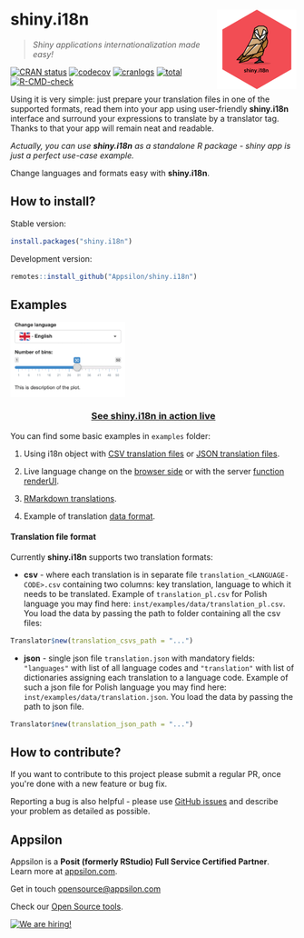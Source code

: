 # shiny.i18n <a href="https://appsilon.github.io/shiny.i18n/"><img src="man/figures/shiny.i18n.png" align="right" alt="shiny.i18n logo" style="height: 140px;"></a>

> _Shiny applications internationalization made easy!_

<!-- badges: start -->
[![CRAN status](https://www.r-pkg.org/badges/version/shiny.i18n)](https://cran.r-project.org/package=shiny.i18n)
[![codecov](https://codecov.io/gh/Appsilon/shiny.i18n/branch/master/graph/badge.svg)](https://codecov.io/gh/Appsilon/shiny.i18n)
[![cranlogs](https://cranlogs.r-pkg.org/badges/shiny.i18n)](https://CRAN.R-project.org/package=shiny.i18n)
[![total](https://cranlogs.r-pkg.org/badges/grand-total/shiny.i18n)](https://CRAN.R-project.org/package=shiny.i18n)
[![R-CMD-check](https://github.com/Appsilon/shiny.i18n/workflows/R-CMD-check/badge.svg)](https://github.com/Appsilon/shiny.i18n/actions/workflows/main.yaml)
<!-- badges: end -->

Using it is very simple: just prepare your translation files in one of the supported formats, read them into your app using user-friendly **shiny.i18n** interface and surround your expressions to translate by a translator tag. Thanks to that your app will remain neat and readable.

*Actually, you can use **shiny.i18n** as a standalone R package - shiny app is just a perfect use-case example.*

Change languages and formats easy with **shiny.i18n**.

## How to install?

Stable version:

```r
install.packages("shiny.i18n")
```

Development version:

```r
remotes::install_github("Appsilon/shiny.i18n")
```

## Examples

<img src="man/figures/demo.gif" align="center" alt="" width="40%" />

<center>
<h3>
<a href="https://connect.appsilon.com/i18n/">See shiny.i18n in action live</a>
</h3>
</center>

You can find some basic examples in `examples` folder:

1) Using i18n object with [CSV translation files](https://github.com/Appsilon/shiny.i18n/blob/master/examples/basic/app_csv.R) or [JSON translation files](https://github.com/Appsilon/shiny.i18n/blob/master/examples/basic/app_json.R).

2) Live language change on the [browser side](https://github.com/Appsilon/shiny.i18n/blob/master/examples/live_language_change/browser_app.R) or with the server [function renderUI](https://github.com/Appsilon/shiny.i18n/blob/master/examples/live_language_change/server_app.R).

3) [RMarkdown translations](https://github.com/Appsilon/shiny.i18n/blob/master/examples/rmarkdown/report.Rmd).

4) Example of translation [data format](https://github.com/Appsilon/shiny.i18n/tree/master/examples/data).

#### Translation file format

Currently **shiny.i18n** supports two translation formats:

-   **csv** - where each translation is in separate file `translation_<LANGUAGE-CODE>.csv` containing two columns: key translation, language to which it needs to be translated. Example of `translation_pl.csv` for Polish language you may find here: `inst/examples/data/translation_pl.csv`. You load the data by passing the path to folder containing all the csv files:

```r
Translator$new(translation_csvs_path = "...")
```

-   **json** - single json file `translation.json` with mandatory fields: `"languages"` with list of all language codes and `"translation"` with list of dictionaries assigning each translation to a language code. Example of such a json file for Polish language you may find here: `inst/examples/data/translation.json`. You load the data by passing the path to json file.

```r
Translator$new(translation_json_path = "...")
```

## How to contribute?

If you want to contribute to this project please submit a regular PR, once you're done with a new feature or bug fix.

Reporting a bug is also helpful - please use [GitHub issues](https://github.com/Appsilon/shiny.i18n/issues) and describe your problem as detailed as possible.

## Appsilon

<img src="https://avatars0.githubusercontent.com/u/6096772" align="right" alt="" width="6%" />

Appsilon is a **Posit (formerly RStudio) Full Service Certified Partner**.<br/>
Learn more
at [appsilon.com](https://appsilon.com).

Get in touch [opensource@appsilon.com](mailto:opensource@appsilon.com)

Check our [Open Source tools](https://shiny.tools).

<a href = "https://appsilon.com/careers/" target="_blank"><img src="http://d2v95fjda94ghc.cloudfront.net/hiring.png" alt="We are hiring!"/></a>
